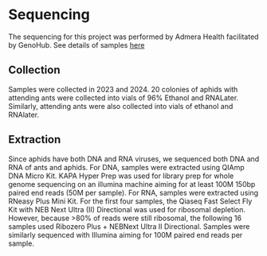 # Sequencing

The sequencing for this project was performed by Admera Health facilitated by GenoHub. See details of samples [here](https://docs.google.com/spreadsheets/d/1TMw7K-arOcS5Hno32ayN-WMWPbxs6pXObnOoFU_iAeA/edit?gid=0#gid=0)

## Collection
Samples were collected in 2023 and 2024. 20 colonies of aphids with attending ants were collected into vials of 96% Ethanol and RNALater. Similarly, attending ants were also collected into vials of ethanol and RNAlater. 

## Extraction
Since aphids have both DNA and RNA viruses, we sequenced both DNA and RNA of ants and aphids. 
For DNA, samples were extracted using QIAmp DNA Micro Kit. KAPA Hyper Prep was used for library prep for whole genome sequencing on an illumina machine aiming for at least 100M 150bp paired end reads (50M per sample). 
For RNA, samples were extracted using RNeasy Plus Mini Kit. For the first four samples, the Qiaseq Fast Select Fly Kit with NEB Next Ultra (II) Directional was used for ribosomal depletion. However, because >80% of reads were still ribosomal, the following 16 samples used Ribozero Plus + NEBNext Ultra II Directional. Samples were similarly sequenced with Illumina aiming for 100M paired end reads per sample.
